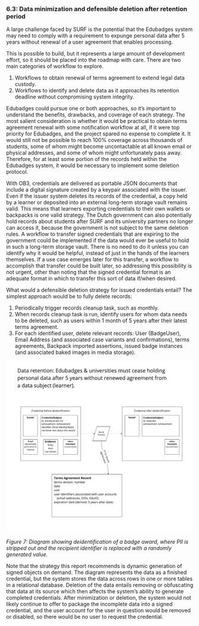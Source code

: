 ### 6.3: Data minimization and defensible deletion after retention period

A large challenge faced by SURF is the potential that the Edubadges system may need to comply with a requirement to expunge personal data after 5 years without renewal of a user agreement that enables processing.

This is possible to build, but it represents a large amount of development effort, so it should be placed into the roadmap with care. There are two main categories of workflow to explore.

1.  Workflows to obtain renewal of terms agreement to extend legal data custody.
2.  Workflows to identify and delete data as it approaches its retention deadline without compromising system integrity.

Edubadges could pursue one or both approaches, so it’s important to understand the benefits, drawbacks, and coverage of each strategy. The most salient consideration is whether it would be practical to obtain terms agreement renewal with some notification workflow at all, if it were top priority for Edubadges, and the project spared no expense to complete it. It would still not be possible to reach 100% coverage across thousands of students, some of whom might become uncontactable at all known email or physical addresses, and some of whom might unfortunately pass away. Therefore, for at least some portion of the records held within the Edubadges system, it would be necessary to implement some deletion protocol.

With OB3, credentials are delivered as portable JSON documents that include a digital signature created by a keypair associated with the issuer. Even if the issuer system deletes its records of the credential, a copy held by a learner or deposited into an external long-term storage vault remains valid. This means that learners exporting credentials to their own wallets or backpacks is one valid strategy. The Dutch government can also potentially hold records about students after SURF and its university partners no longer can access it, because the government is not subject to the same deletion rules. A workflow to transfer signed credentials that are expiring to the government could be implemented if the data would ever be useful to hold in such a long-term storage vault. There is no need to do it unless you can identify why it would be helpful, instead of just in the hands of the learners themselves. If a use case emerges later for this transfer, a workflow to accomplish that transfer could be built later, so addressing this possibility is not urgent, other than noting that the signed credential format is an adequate format in which to transfer this sort of data if/when desired.

What would a defensible deletion strategy for issued credentials entail? The simplest approach would be to fully delete records:

1.  Periodically trigger records cleanup task, such as monthly.
2.  When records cleanup task is run, identify users for whom data needs to be deleted, such as users within 1 month of 5 years after their latest terms agreement.
3.  For each identified user, delete relevant records: User (BadgeUser), Email Address (and associated case variants and confirmations), terms agreements, Backpack imported assertions, issued badge instances (and associated baked images in media storage).

![Diagram showing deidentification of a badge award, where PII is stripped out and the recipient identifier is replaced with a randomly generated value](./assets/02-edubadges-deidentification.jpeg)

*Figure 7: Diagram showing deidentification of a badge award, where PII is stripped out and the recipient identifier is replaced with a randomly generated value.*

Note that the strategy this report recommends is dynamic generation of signed objects on demand. The diagram represents the data as a finished credential, but the system stores the data across rows in one or more tables in a relational database. Deletion of the data entails removing or obfuscating that data at its source which then affects the system’s ability to generate completed credentials. After minimization or deletion, the system would not likely continue to offer to package the incomplete data into a signed credential, and the user account for the user in question would be removed or disabled, so there would be no user to request the credential.